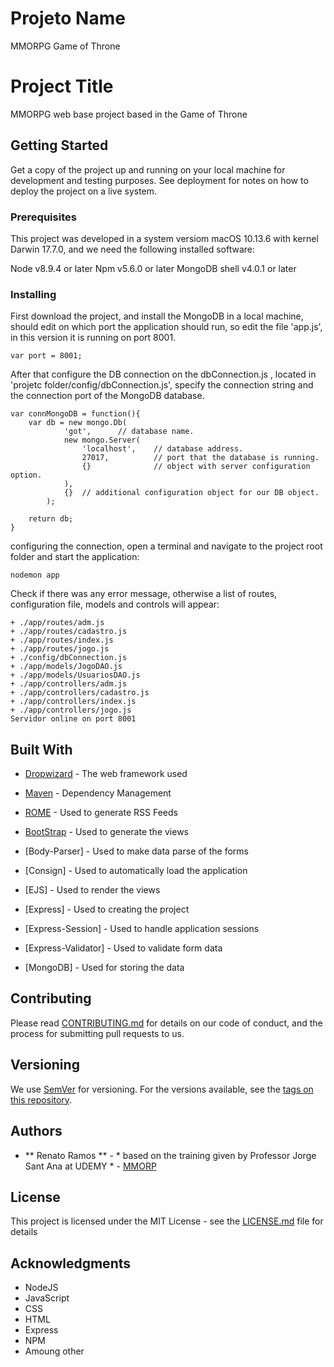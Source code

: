 # Projeto Name

MMORPG Game of Throne

# Project Title

MMORPG web base project based in the Game of Throne

## Getting Started

Get a copy of the project up and running on your local machine for development and testing purposes. See deployment for notes on how to deploy the project on a live system.

### Prerequisites

This project was developed in a system versiom macOS 10.13.6 with kernel Darwin 17.7.0, and we need the following installed software:

Node v8.9.4 or later
Npm v5.6.0 or later
MongoDB shell v4.0.1 or later

### Installing

First download the project, and install the MongoDB in a local machine, should edit on which port the application should run, so edit the file 'app.js', in this version it is running on port 8001.

```
var port = 8001;
```

After that configure the DB connection on the dbConnection.js , located in 'projetc folder/config/dbConnection.js', specify the connection string and the connection port of the MongoDB database. 

```
var connMongoDB = function(){
	var db = new mongo.Db(
			'got',		// database name.
			new mongo.Server(
				'localhost',	// database address.
				27017,			// port that the database is running.
				{}				// object with server configuration option.
			),
			{}	// additional configuration object for our DB object.	
		);

	return db;
}
```

configuring the connection, open a terminal and navigate to the project root folder and start the application:

```
nodemon app
```

Check if there was any error message, otherwise a list of routes, configuration file, models and controls will appear:

```
+ ./app/routes/adm.js
+ ./app/routes/cadastro.js
+ ./app/routes/index.js
+ ./app/routes/jogo.js
+ ./config/dbConnection.js
+ ./app/models/JogoDAO.js
+ ./app/models/UsuariosDAO.js
+ ./app/controllers/adm.js
+ ./app/controllers/cadastro.js
+ ./app/controllers/index.js
+ ./app/controllers/jogo.js
Servidor online on port 8001
```

## Built With

* [Dropwizard](http://www.dropwizard.io/1.0.2/docs/) - The web framework used
* [Maven](https://maven.apache.org/) - Dependency Management
* [ROME](https://rometools.github.io/rome/) - Used to generate RSS Feeds


* [BootStrap](https://maxcdn.bootstrapcdn.com/bootstrap/3.3.6/) - Used to generate the views
* [Body-Parser] - Used to make data parse of the forms
* [Consign] - Used to automatically load the application
* [EJS] - Used to render the views
* [Express] - Used to creating the project
* [Express-Session] - Used to handle application sessions
* [Express-Validator] - Used to validate form data
* [MongoDB] - Used for storing the data


## Contributing

Please read [CONTRIBUTING.md](https://gist.github.com/PurpleBooth/b24679402957c63ec426) for details on our code of conduct, and the process for submitting pull requests to us.

## Versioning

We use [SemVer](http://semver.org/) for versioning. For the versions available, see the [tags on this repository](https://github.com/your/project/tags). 

## Authors

* ** Renato Ramos ** - * based on the training given by Professor Jorge Sant Ana at UDEMY * - [MMORP](https://github.com/rjramos70/mmorpg)

## License

This project is licensed under the MIT License - see the [LICENSE.md](LICENSE.md) file for details

## Acknowledgments

* NodeJS
* JavaScript
* CSS
* HTML
* Express
* NPM
* Amoung other
